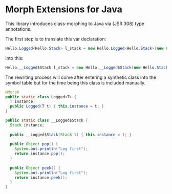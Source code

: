 Morph Extensions for Java
=========================

This library introduces class-morphing to Java via (JSR 308) type annotations.

The first step is to translate this var declaration:

``` Java
Hello.Logged<Hello.Stack> l_stack = new Hello.Logged<Hello.Stack>(new Hello.Stack());
```

into this:

``` Java
Hello.__Logged$Stack l_stack = new Hello.__Logged$Stack(new Hello.Stack())
```

The rewriting process will come after entering a synthetic class into the symbol table but for the time being this class is included manually.

``` Java
@Morph
public static class Logged<T> {
  T instance;
  public Logged(T t) { this.instance = t; }
}
```
	

``` Java
public static class __Logged$Stack {
  Stack instance;
  
  public __Logged$Stack(Stack t) { this.instance = t; }
  
  public Object pop() {
    System.out.println("Log first");
    return instance.pop();
  }
       
  public Object peek() {
    System.out.println("Log first");
    return instance.peek();
  }
}
```

